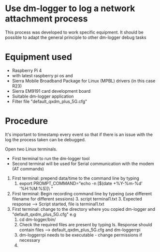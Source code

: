 # Use dm-logger to log a network attachment process

This process was developed to work specific equipment. It should be possible to adapt the general principle to other dm-logger debug tasks

# Equipment used
* Raspberry Pi 4 
* with latest raspberry pi os and 
* Sierra Mobile Broadband Package for Linux (MPBL) drivers (in this case R23)
* Sierra EM9191 card development board
* Suitable dm-logger application
* Filter file "default_qxdm_plus_5G.cfg"

# Procedure

It's important to timestamp every event so that if there is an issue with the log the process taken can be debugged.

Open two Linux terminals. 
* First terminal to run the dm-logger tool
* Second terminal will be used for Serial communication with the modem (AT commands)



1. First terminal: prepend data/time to the command line by typing
    1. export PROMPT_COMMAND="echo -n \[\$(date +%Y-%m-%d' '%H:%M:%S)\]\ "
2. First terminal: Begin recording command line by typeing (use different filename for different sessions)
    3. script terminal1.txt
    3. Expected response --> Script started, file is terminal1.txt
4. First terminal: change to the directory where you copied dm-logger and "default_qxdm_plus_5G.cfg" e.g 
    1. cd dm-logger/bin/
    1. Check the required files are present by typing ls. Response should contain files --> default_qxdm_plus_5G.cfg and dm-loggerrpi
    4. dm-loggerrpi needs to be executable - change permissions if necessary
    5. 

